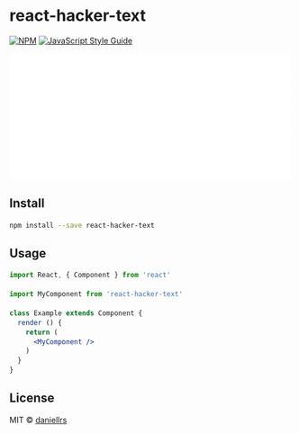 # react-hacker-text

> 

[![NPM](https://img.shields.io/npm/v/react-hacker-text.svg)](https://www.npmjs.com/package/react-hacker-text) [![JavaScript Style Guide](https://img.shields.io/badge/code_style-standard-brightgreen.svg)](https://standardjs.com)

![](https://github.com/daniellrs/react-hacker-text/blob/master/assets/example1.gif)

## Install

```bash
npm install --save react-hacker-text
```

## Usage

```jsx
import React, { Component } from 'react'

import MyComponent from 'react-hacker-text'

class Example extends Component {
  render () {
    return (
      <MyComponent />
    )
  }
}
```

## License

MIT © [daniellrs](https://github.com/daniellrs)
